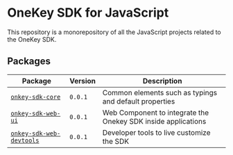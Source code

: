 # OneKey SDK for JavaScript

This repository is a monorepository of all the JavaScript projects related to the
OneKey SDK.

## Packages

| Package                                                  | Version | Description                                            |
| -------------------------------------------------------- | ------- | ------------------------------------------------------ |
| [`onkey-sdk-core`](./packages/onekey-sdk-core/README.md) | `0.0.1`     | Common elements such as typings and default properties |
| [`onkey-sdk-web-ui`](./packages/onekey-sdk-web-ui/README.md) | `0.0.1`     | Web Component to integrate the Onekey SDK inside applications |
| [`onkey-sdk-web-devtools`](./packages/onekey-sdk-web-devtools/README.md) | `0.0.1`     | Developer tools to live customize the SDK |

